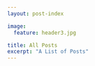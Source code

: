 ```yaml
---
layout: post-index

image:
  feature: header3.jpg

title: All Posts
excerpt: "A List of Posts"
---
```

